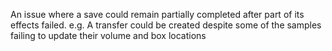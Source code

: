 An issue where a save could remain partially completed after part of its
effects failed. e.g. A transfer could be created despite some of the samples
failing to update their volume and box locations
